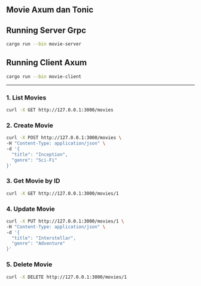 ## Movie Axum dan Tonic

## Running Server Grpc
```bash
cargo run --bin movie-server
```

## Running Client Axum

```bash
cargo run --bin movie-client
```

-------

### 1. List Movies

```bash
curl -X GET http://127.0.0.1:3000/movies
```

### 2. Create Movie

```bash
curl -X POST http://127.0.0.1:3000/movies \
-H "Content-Type: application/json" \
-d '{
  "title": "Inception",
  "genre": "Sci-Fi"
}'
```

### 3. Get Movie by ID

```bash
curl -X GET http://127.0.0.1:3000/movies/1
```

### 4. Update Movie

```bash
curl -X PUT http://127.0.0.1:3000/movies/1 \
-H "Content-Type: application/json" \
-d '{
  "title": "Interstellar",
  "genre": "Adventure"
}'
```

### 5. Delete Movie

```bash
curl -X DELETE http://127.0.0.1:3000/movies/1
```